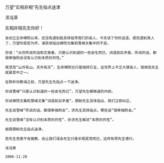 万望“实相非相”先生指点迷津

浑沌草


实相非相先生你好！

    自创立生命禅院以来，还没有遇到能具体指导我们的高人，今天读了你的话语，感觉遇到真人了，万望你慈悲为怀，请具体指出禅院文集和雪峰文集中的不足。

    你说：“从你所说的话和文章看，只是认识到道的一些皮毛而已，词语前后矛盾，所说的话，都很牵强附会没有认识到本质的共性。”

    我坚信“山外有山，天外有天”，生命禅院也只是抛砖引玉，这世界上不乏大德高人，我相信先生就是其中之一。

    在聆听你教诲之前，万望先生先指点一下迷津。

    你说雪峰“只是认识到道的一些皮毛而已”，万望先生解释道的内核。

    你说禅院文集和雪峰文集“词语前后矛盾”，期盼先生具体指出，我们立即纠正。

    先生说雪峰“所说的话，都很牵强附会”，求先生具体指点，哪些话“很牵强附会。”

    先生说雪峰“没有认识到本质的共性”，祈求先生解说“本质的共性”。

    翘首期盼先生指点迷津。

    若先生吝啬不肯施教，会让我们误会先生只是半瓶晃荡而已，这样有辱先生德行。

    浑沌草

    2006-11-28




